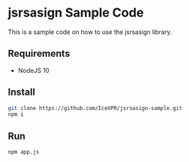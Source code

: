# jsrsasign Sample Code
This is a sample code on how to use the jsrsasign library.

## Requirements

- NodeJS 10

## Install 
``` bash
git clone https://github.com/IceXPR/jsrsasign-sample.git
npm i
```

## Run
``` bash
npm app.js
```